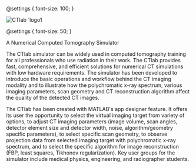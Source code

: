 @settings {
  font-size: 100;
}

![CTlab ´logo1](https://user-images.githubusercontent.com/110446843/183570885-af213bfb-5be0-4297-a8bf-00bf1a5eb818.png)

@settings {
  font-size: 50;
}

A Numerical Computed Tomography Simulator

The CTlab simulator can be widely used in computed tomography training for all professionals who use radiation in their work. The CTlab provides fast, comprehensive, and efficient solutions for numerical CT simulations with low hardware requirements. The simulator has been developed to introduce the basic operations and workflow behind the CT imaging modality and to illustrate how the polychromatic x-ray spectrum, various imaging parameters, scan geometry and CT reconstruction algorithm affect the quality of the detected CT images.

The CTlab has been created with MATLAB's app designer feature. It offers its user the opportunity to select the virtual imaging target from variety of options, to adjust CT imaging parameters (image volume, scan angles, detector element size and detector width, noise, algorithm/geometry specific parameters), to select specific scan geometry, to observe projection data from selected imaging target with polychromatic x-ray spectrum, and to select the specific algorithm for image reconstruction (FBP, least squares, Tikhonov regularization). Key user groups for the simulator include medical physics, engineering, and radiographer students.


